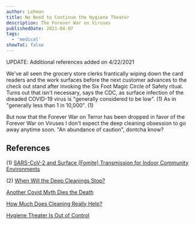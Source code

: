 ```yaml
---
author: Lehman
title: No Need to Continue the Hygiene Theater
description: The Forever War on Viruses
publishedDate: 2021-04-07
tags:
  - 'medical'
showToC: false
---
```


UPDATE: Additional references added on 4/22/2021

We've all seen the grocery store clerks frantically wiping down the card readers and the work surfaces before the next customer advances to the check out stand after invoking the Six Foot Magic Circle of Safety ritual. Turns out that isn't necessary, says the CDC, as surface infection of the dreaded COVID-19 virus is "generally considered to be low". (1) As in "generally less than 1 in 10,000". (1)

But now that the Forever War on Terror has been dropped in favor of the Forever War on Viruses I don't expect the deep cleaning obsession to go away anytime soon. "An abundance of caution", dontcha know?

## References

(1) [SARS-CoV-2 and Surface (Fomite) Transmission for Indoor Community Environments](https://tinyurl.com/27j2q2ep)

(2) [When Will the Deep Cleanings Stop?](https://reason.com/volokh/2021/04/06/when-will-the-deep-cleanings-stop/)

[Another Covid Myth Dies the Death](https://www.aier.org/article/another-covid-myth-dies-the-death/)

[How Much Does Cleaning Really Help?](https://www.aier.org/article/how-much-does-cleaning-everything-really-help/)

[Hygiene Theater Is Out of Control](https://reason.com/2021/04/22/covid-19-hygiene-theater-is-out-of-control/)
